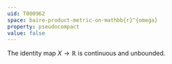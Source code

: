 ```yaml
---
uid: T000962
space: baire-product-metric-on-mathbb{r}^{omega}
property: pseudocompact
value: false
---
```

The identity map $X \rightarrow \mathbb{R}$ is continuous and unbounded.

